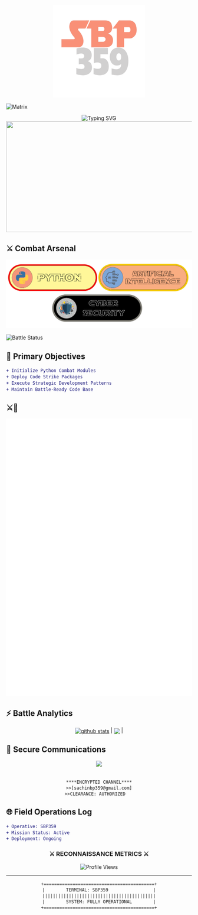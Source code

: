 <div align="center">
    <img src="assets/logo.png" alt="Logo" width="250" height="250">
</div>

![Matrix](https://raw.githubusercontent.com/rodrigograca31/rodrigograca31/master/matrix.svg)
  
<div align="center">
    <img src="https://readme-typing-svg.demolab.com?font=Fira+Code&pause=1000&color=00FF00&background=000000&width=435&lines=System+Boot:+SACHINBP1024;Initializing+Combat+Protocols;Loading+Python+Arsenal...;Battle+Station+Ready!" alt="Typing SVG">
</div>



<div align="center">
<img src="https://media.giphy.com/media/LOEFObS6UKzZnz8X9Y/giphy.gif" width="600" height="300" />
</div>

## ⚔️ Combat Arsenal

<div align="center">
    <img src="assets/skills.png" alt="Logo" >
</div>

![Battle Status](https://img.shields.io/badge/BATTLE%20STATUS-ENGAGED-00FF00?style=for-the-badge)

</div>

## 🎯 Primary Objectives

```diff
+ Initialize Python Combat Modules
+ Deploy Code Strike Packages
+ Execute Strategic Development Patterns
+ Maintain Battle-Ready Code Base
```

## ⚔️👾
![Metrics](/github-metrics.svg)

## ⚡ Battle Analytics

<div align="center">
<a href="https://github.com/anuraghazra/github-readme-stats"><img align="center" src="https://github-readme-stats.vercel.app/api?username=SBP359&show_icons=true&include_all_commits=true&theme=buefy&hide_border=true" alt="github stats" /></a> | <a href="https://github.com/anuraghazra/github-readme-stats"><img align="center" src="https://github-readme-stats.vercel.app/api/top-langs/?username=SBP359&layout=compact&theme=buefy&hide_border=true" /></a> |

</div>


</div>

## 📡 Secure Communications

<div align="center">

<a href="mailto:sachinbp359@gmail.com">
  <img src="https://img.shields.io/badge/INITIATE_TRANSMISSION-%23000000.svg?&style=for-the-badge&logo=gmail&logoColor=00FF00" />
</a>

```ascii
  
****ENCRYPTED CHANNEL****
>>[sachinbp359@gmail.com]
>>CLEARANCE: AUTHORIZED   

```

</div>

## 🌐 Field Operations Log

```diff
+ Operative: SBP359
+ Mission Status: Active
+ Deployment: Ongoing
```


<div align="center">

### ⚔️ RECONNAISSANCE METRICS ⚔️

![Profile Views](https://komarev.com/ghpvc/?username=SACHINBP1024&color=00FF00&style=flat-square&label=ZONE+INFILTRATIONS)

</div>

---
<div align="center">

```ascii
+==========================================+
|        TERMINAL: SBP359                 |
|||||||||||||||||||||||||||||||||||||||||||
|        SYSTEM: FULLY OPERATIONAL        |
+==========================================+
```

</div>
